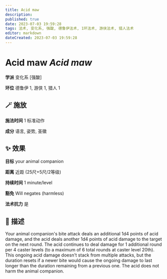 ```yaml
---
title: Acid maw
description: 
published: true
date: 2023-07-03 19:59:28
tags: 法术, 变化系, 强酸, 德鲁伊法术, 1环法术, 游侠法术, 猎人法术
editor: markdown
dateCreated: 2023-07-03 19:59:28
---
```


# **Acid maw** *Acid maw*

**学派** 变化系 \[强酸\] 

**环位** 德鲁伊 1, 游侠 1, 猎人 1

## 🪄 施放

**施法时间** 1 标准动作

**成分** 语言, 姿势, 圣徽

## ✨ 效果 

**目标** your animal companion 

**距离** 近距 (25尺+5尺/2等级)  

**持续时间** 1 minute/level 

**豁免** Will negates (harmless)

**法术抗力** 是

## 📖 描述

Your animal companion's bite attack deals an additional 1d4 points of acid damage, and the acid deals another 1d4 points of acid damage to the target on the next round. The acid continues to deal damage for 1 additional round per 4 caster levels (to a maximum of 6 total rounds at caster level 20th). This ongoing acid damage doesn't stack from multiple attacks, but the duration resets if a newer bite would cause the ongoing damage to last longer than the duration remaining from a previous one. The acid does not harm the animal companion.
    